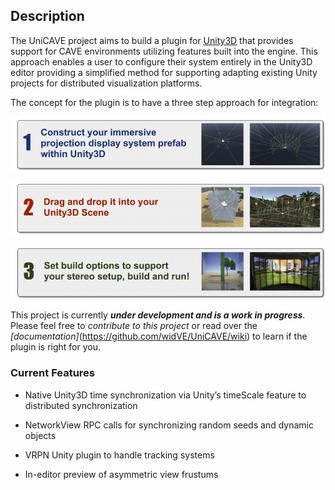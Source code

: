 ## Description

The UniCAVE project aims to build a plugin for [Unity3D](https://unity3d.com) that provides support for CAVE environments utilizing features built into the engine.  This approach enables a user to configure their system entirely in the Unity3D editor providing a simplified method for supporting adapting existing Unity projects for distributed visualization platforms.

The concept for the plugin is to have a three step approach for integration:

![Step 1](images/step1-768x133.png "Step 1")

![Step 2](images/step2-768x130.png "Step 2")

![Step 3](images/step3-768x131.png "Step 3")

This project is currently **_under development and is a work in progress_**.  Please feel free to _contribute to this project_ or read over the _[documentation]_(https://github.com/widVE/UniCAVE/wiki) to learn if the plugin is right for you.


### Current Features

* Native Unity3D time synchronization via Unity’s timeScale feature to distributed synchronization

* NetworkView RPC calls for synchronizing random seeds and dynamic objects

* VRPN Unity plugin to handle tracking systems

* In-editor preview of asymmetric view frustums
